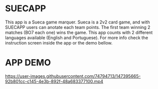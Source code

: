 # SUECAPP
 This app is a Sueca game marquer. Sueca is a 2v2 card game, and with SUECAPP users can anotate each team points. The first team winning 2 matches (BO7 each one) wins the game.
This app counts with 2 different languages available (English and Portuguese).
 For more info check the instruction screen inside the app or the demo bellow.


# APP DEMO 




https://user-images.githubusercontent.com/74794713/147395665-92b801cc-c145-4e3b-892f-48a683377100.mp4

